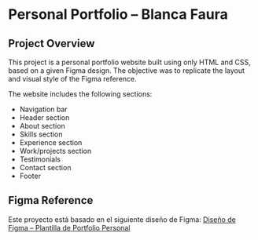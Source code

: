 # Personal Portfolio – Blanca Faura

##  Project Overview

This project is a personal portfolio website built using only HTML and CSS, based on a given Figma design. The objective was to replicate the layout and visual style of the Figma reference.

The website includes the following sections:

- Navigation bar
- Header section
- About section
- Skills section
- Experience section
- Work/projects section
- Testimonials
- Contact section
- Footer

##  Figma Reference

Este proyecto está basado en el siguiente diseño de Figma:
[Diseño de Figma – Plantilla de Portfolio Personal](https://www.figma.com/community/file/1262992249991763120)

